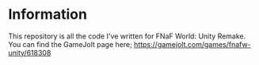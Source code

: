 # Information

This repository is all the code I've written for FNaF World: Unity Remake. You can find the GameJolt page here; https://gamejolt.com/games/fnafw-unity/618308
